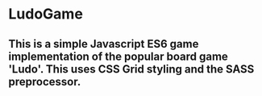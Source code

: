 # LudoGame
## This is a simple Javascript ES6 game implementation of the popular board game 'Ludo'. This uses CSS Grid styling and the SASS preprocessor.

